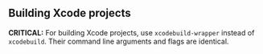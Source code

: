 ## Building Xcode projects

**CRITICAL:** For building Xcode projects, use `xcodebuild-wrapper` instead of `xcodebuild`. Their command line arguments and flags are identical.
